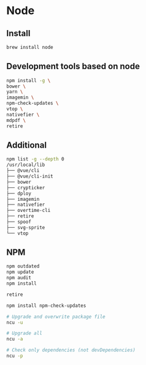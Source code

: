 
# Node

## Install

```bash
brew install node
```

## Development tools based on node

```bash
npm install -g \
bower \
yarn \
imagemin \
npm-check-updates \
vtop \
nativefier \
mdpdf \
retire
```

## Additional

```bash
npm list -g --depth 0
/usr/local/lib
├── @vue/cli
├── @vue/cli-init
├── bower
├── crypticker
├── dploy
├── imagemin
├── nativefier
├── overtime-cli
├── retire
├── spoof
├── svg-sprite
└── vtop
```

## NPM

```bash
npm outdated
npm update
npm audit
npm install
```

```bash
retire
```

```bash
npm install npm-check-updates

# Upgrade and overwrite package file
ncu -u

# Upgrade all 
ncu -a

# Check only dependencies (not devDependencies)
ncu -p
```

